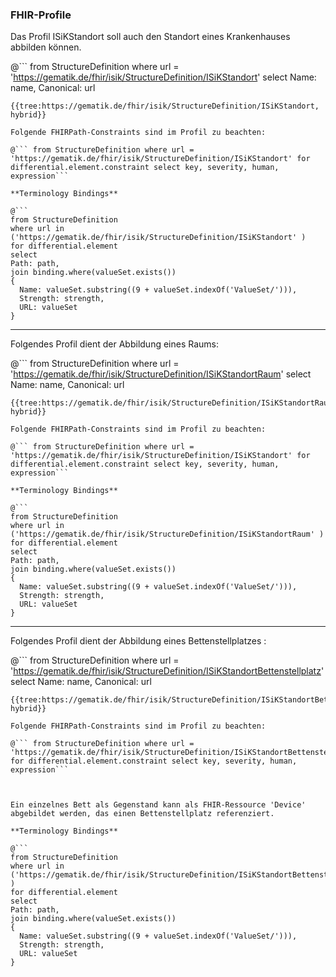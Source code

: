 ### FHIR-Profile

Das Profil ISiKStandort soll auch den Standort eines Krankenhauses abbilden können.

@```
from StructureDefinition where url = 'https://gematik.de/fhir/isik/StructureDefinition/ISiKStandort' select Name: name, Canonical: url
```
{{tree:https://gematik.de/fhir/isik/StructureDefinition/ISiKStandort, hybrid}}

Folgende FHIRPath-Constraints sind im Profil zu beachten:

@``` from StructureDefinition where url = 'https://gematik.de/fhir/isik/StructureDefinition/ISiKStandort' for differential.element.constraint select key, severity, human, expression```

**Terminology Bindings**

@```
from StructureDefinition
where url in ('https://gematik.de/fhir/isik/StructureDefinition/ISiKStandort' )
for differential.element
select
Path: path,
join binding.where(valueSet.exists())
{
  Name: valueSet.substring((9 + valueSet.indexOf('ValueSet/'))),
  Strength: strength,
  URL: valueSet
}
```

---

Folgendes Profil dient der Abbildung eines Raums:

@```
from StructureDefinition where url = 'https://gematik.de/fhir/isik/StructureDefinition/ISiKStandortRaum' select Name: name, Canonical: url
```
{{tree:https://gematik.de/fhir/isik/StructureDefinition/ISiKStandortRaum, hybrid}}

Folgende FHIRPath-Constraints sind im Profil zu beachten:

@``` from StructureDefinition where url = 'https://gematik.de/fhir/isik/StructureDefinition/ISiKStandort' for differential.element.constraint select key, severity, human, expression```

**Terminology Bindings**

@```
from StructureDefinition
where url in ('https://gematik.de/fhir/isik/StructureDefinition/ISiKStandortRaum' )
for differential.element
select
Path: path,
join binding.where(valueSet.exists())
{
  Name: valueSet.substring((9 + valueSet.indexOf('ValueSet/'))),
  Strength: strength,
  URL: valueSet
}
```

---

Folgendes Profil dient der Abbildung eines Bettenstellplatzes :

@```
from StructureDefinition where url = 'https://gematik.de/fhir/isik/StructureDefinition/ISiKStandortBettenstellplatz' select Name: name, Canonical: url
```
{{tree:https://gematik.de/fhir/isik/StructureDefinition/ISiKStandortBettenstellplatz, hybrid}}

Folgende FHIRPath-Constraints sind im Profil zu beachten:

@``` from StructureDefinition where url = 'https://gematik.de/fhir/isik/StructureDefinition/ISiKStandortBettenstellplatz' for differential.element.constraint select key, severity, human, expression```



Ein einzelnes Bett als Gegenstand kann als FHIR-Ressource 'Device' abgebildet werden, das einen Bettenstellplatz referenziert.

**Terminology Bindings**

@```
from StructureDefinition
where url in ('https://gematik.de/fhir/isik/StructureDefinition/ISiKStandortBettenstellplatz' )
for differential.element
select
Path: path,
join binding.where(valueSet.exists())
{
  Name: valueSet.substring((9 + valueSet.indexOf('ValueSet/'))),
  Strength: strength,
  URL: valueSet
}
```


